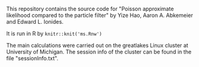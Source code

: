 
This repository contains the source code for "Poisson approximate likelihood compared to the particle filter" by Yize Hao, Aaron A. Abkemeier and Edward L. Ionides.

It is run in R by ```knitr::knit('ms.Rnw')```

The main calculations were carried out on the greatlakes Linux cluster at University of Michigan. The session info of the cluster can be found in the file "sessionInfo.txt".

